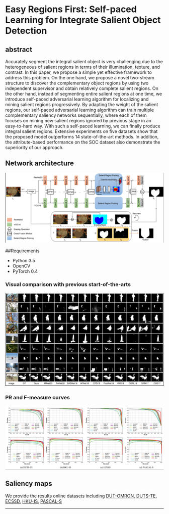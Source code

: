 # Easy Regions First: Self-paced Learning for Integrate Salient Object Detection

## abstract

Accurately segment the integral salient object is very challenging due to the heterogeneous of salient regions in terms of their illumination, texture, and contrast. In this paper,  we propose a simple yet effective framework to address this problem. On the one hand, we propose a novel two-stream structure to discover the complementary object regions by using two independent  supervisor and obtain relatively complete salient regions. On the other hand, instead of segmenting entire salient regions at one time, we introduce self-paced adversarial learning algorithm for localizing and mining salient regions progressively. By adapting the weight of the salient regions, our self-paced adversarial learning  algorithm can train multiple complementary saliency networks sequentially, where each of them focuses on mining new salient regions ignored by previous stage in an easy-to-hard way. With such a self-paced learning, we can finally produce integral salient regions. Extensive experiments on five datasets show that the proposed model outperforms 14 state-of-the-art methods. In addition, the attribute-based performance on the SOC dataset also demonstrate the superiority of our approach.


## Network architecture

![fig1](./img/img/pipeline.png)


##Requirements
- Python 3.5
-  OpenCV
- PyTorch 0.4

### Visual comparison with previous start-of-the-arts

![fig1](./img/img/sal_map.png)

### PR and F-measure curves
![fig2](./img/img/pr.png)

## Saliency maps

We provide the results online datasets including  [DUT-OMRON](https://drive.google.com/open?id=1MI2xRti3z7gANhXzPFUarIGSmtz4Qv_G), [DUTS-TE](https://drive.google.com/open?id=1ARbkY_5K6rzTuPiMSx9tGV8vV5oR2tM6), [ECSSD](https://drive.google.com/open?id=1mreYKJ8soFPRwwmgmzWlV6WdC89GC9Oc), [HKU-IS](https://drive.google.com/open?id=1NJMxVnUv5bJPSHZr6HrmXZI5nz1WdgPp), [PASCAL-S](https://drive.google.com/open?id=1IXOj453r-jBIlKEDjAEPKJvyHeK3ynyR)
<hr>
